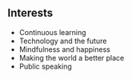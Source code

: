 ## Interests

* <i class="fa fa-check-square-o"></i> Continuous learning
* <i class="fa fa-check-square-o"></i> Technology and the future
* <i class="fa fa-check-square-o"></i> Mindfulness and happiness
* <i class="fa fa-check-square-o"></i> Making the world a better place
* <i class="fa fa-check-square-o"></i> Public speaking
